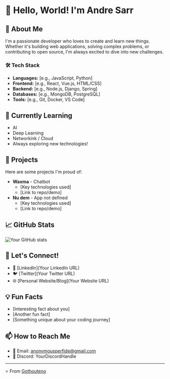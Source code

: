 # 👋 Hello, World! I'm Andre Sarr

## 🚀 About Me
I'm a passionate developer who loves to create and learn new things. Whether it's building web applications, solving complex problems, or contributing to open source, I'm always excited to dive into new challenges.

### 🛠️ Tech Stack
- **Languages:** [e.g., JavaScript, Python]
- **Frontend:** [e.g., React, Vue.js, HTML/CSS]
- **Backend:** [e.g., Node.js, Django, Spring]
- **Databases:** [e.g., MongoDB, PostgreSQL]
- **Tools:** [e.g., Git, Docker, VS Code]

## 🌱 Currently Learning
- AI
- Deep Learning
- Networkink / Cloud
- Always exploring new technologies!

## 💼 Projects
Here are some projects I'm proud of:

- **Waxma** - Chatbot
  - [Key technologies used]
  - [Link to repo/demo]
- **Nu dem** - App not defined
  - [Key technologies used]
  - [Link to repo/demo]

## 📈 GitHub Stats
![Your GitHub stats](https://github-readme-stats.vercel.app/api?username=Anonymous1223334444&show_icons=true&theme=radical)

## 🤝 Let's Connect!
- 💼 [LinkedIn](Your LinkedIn URL)
- 🐦 [Twitter](Your Twitter URL)
- 🌐 [Personal Website/Blog](Your Website URL)

## 💡 Fun Facts
- [Interesting fact about you]
- [Another fun fact]
- [Something unique about your coding journey]

## 📫 How to Reach Me
- 📧 Email: anonymousperfide@gmail.com
- 💬 Discord: YourDiscordHandle

---
⭐️ From [Gothouteno](https://github.com/Gothouteno)
